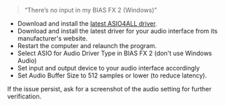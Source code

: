 >“There’s no input in my BIAS FX 2 (Windows)”

-   Download and install the [latest ASIO4ALL driver](http://www.asio4all.org/).
-   Download and install the latest driver for your audio interface from its manufacturer's website.    
-   Restart the computer and relaunch the program.
-   Select ASIO for Audio Driver Type in BIAS FX 2 (don't use Windows Audio)
-   Set input and output device to your audio interface accordingly
-   Set Audio Buffer Size to 512 samples or lower (to reduce latency).

If the issue persist, ask for a screenshot of the audio setting for further verification.